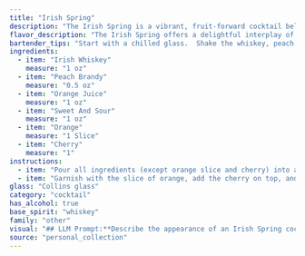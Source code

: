 ```yaml
---
title: "Irish Spring"
description: "The Irish Spring is a vibrant, fruit-forward cocktail belonging to the Sour family, likely a modern creation inspired by classic whiskey sours. Its blend of Irish whiskey, peach brandy, and citrus juices creates a refreshing and balanced flavor profile. "
flavor_description: "The Irish Spring offers a delightful interplay of flavors. The Irish whiskey provides a warm, smoky base, while the peach brandy contributes a sweet, fruity complexity. The orange juice adds a refreshing citrus tang, balanced by the tartness of the sweet and sour mix.  A final touch of orange and cherry  rounds out the experience with a touch of sweetness and bright acidity. It's a balanced and invigorating cocktail, perfect for a sunny afternoon or a cozy evening. "
bartender_tips: "Start with a chilled glass.  Shake the whiskey, peach brandy, orange juice, and sweet & sour vigorously with ice.  Double strain into the glass to ensure a smooth texture.  Garnish with a bright orange slice and a maraschino cherry.  Adjust sweetness to taste by adding more sweet & sour or a splash of simple syrup.  "
ingredients:
  - item: "Irish Whiskey"
    measure: "1 oz"
  - item: "Peach Brandy"
    measure: "0.5 oz"
  - item: "Orange Juice"
    measure: "1 oz"
  - item: "Sweet And Sour"
    measure: "1 oz"
  - item: "Orange"
    measure: "1 Slice"
  - item: "Cherry"
    measure: "1"
instructions:
  - item: "Pour all ingredients (except orange slice and cherry) into a collins glass over ice cubes."
  - item: "Garnish with the slice of orange, add the cherry on top, and serve."
glass: "Collins glass"
category: "cocktail"
has_alcohol: true
base_spirit: "whiskey"
family: "other"
visual: "## LLM Prompt:**Describe the appearance of an Irish Spring cocktail. This drink is made with Irish whiskey, peach brandy, orange juice, sweet and sour mix, an orange slice, and a maraschino cherry.****Focus on:*** **Color:** What is the overall color of the drink? Is it vibrant, muted, or something in between? * **Clarity:** Is the drink clear, cloudy, or layered? * **Texture:** Does the drink have any visible foam, bubbles, or ice?* **Garnish:** Describe the orange slice and cherry in detail. What are their sizes and positions?* **Overall impression:** How would you describe the overall visual appeal of the cocktail? Is it elegant, festive, refreshing, or something else? **Example:**The Irish Spring is a vibrant orange cocktail with a light cloud of foam resting atop. The color is reminiscent of a summer sunset, with a hint of golden amber peeking through the frothy top.  A thick orange slice, with its peel curled inwards, rests on the edge of the glass, while a plump maraschino cherry clings to the rim, its red hue a delightful contrast to the orange. "
source: "personal_collection"
---
```


